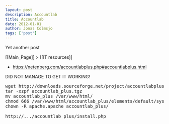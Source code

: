 ```yaml
---
layout: post
description: Accountlab
title: Accountlab
date: 2012-01-01
author: Jonas Colmsjo
tags: ['post']
---
```


Yet another post





[[Main_Page]] > [[IT resources]]

* https://netenberg.com/accountlabplus.php#accountlabplus.html

DID NOT MANAGE TO GET IT WORKING!

<pre>
wget http://downloads.sourceforge.net/project/accountlabplus/accountlab_plus.tgz?r=&ts=1303234049&use_mirror=sunet
tar -xzpf accountlab_plus.tgz
mv accountlab_plus /var/www/html/
chmod 666 /var/www/html/accountlab_plus/elements/default/sysvar/db.php
chown -R apache.apache accountlab_plus/

http://.../accountlab_plus/install.php
</pre>
